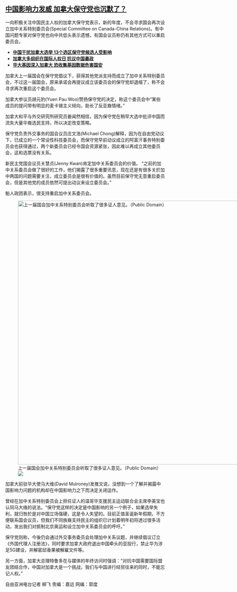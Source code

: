 <!--1640200228000-->
[中国影响力发威  加拿大保守党也沉默了？](https://www.rfa.org/mandarin/yataibaodao/junshiwaijiao/cl-12222021140054.html)
------

<p>一向积极关注中国民主人权的加拿大保守党表示，新的年度，不会寻求国会再次设立加中关系特别委员会(Special Committee on Canada-China Relations)。有中国问题专家对保守党也向中共低头表示遗憾，有国会议员称仍有其他方式可以重启委员会。</p><ul><li><strong><a href="https://www.rfa.org/mandarin/yataibaodao/junshiwaijiao/lf-12162021141855.html">中国干扰加拿大选举 13个选区保守党候选人受影响</a></strong></li><li><strong><a href="https://www.rfa.org/mandarin/yataibaodao/renquanfazhi/lf-12132021134719.html">加拿大多组织在国际人权日 抗议中国暴政</a></strong></li><li><a href="https://www.rfa.org/mandarin/yataibaodao/junshiwaijiao/lf-12202021135838.html"><strong>华大基因深入加拿大 恐收集基因数据危害国安</strong></a></li></ul><p>加拿大上一届国会在保守党倡议下，获得其他党派支持而成立了加中关系特别委员会，不过这一届国会，原来承诺会再提议成立该委员会的保守党却退缩了，称不会寻求再次重启这个委员会。</p><p>加拿大参议员胡元豹(Yuen Pau Woo)赞扬保守党的决定，称这个委员会中“某些成员的提问带有明显的麦卡锡主义倾向，助长了反亚裔情绪。”</p><p>加拿大和平与外交研究所研究员姜闻然相信，因为保守党在稍早大选中批评中国而流失大量华裔选民支持，所以决定改变策略。</p><p>保守党负责外交事务的国会议员庄文浩(Michael Chong)解释，因为在自由党动议下，已成立的一个常设性科技委员会，而保守党早前动议成立的阿富汗事务特别委员会也获得通过，两个新委员会已经令国会资源紧张，因此难以再成立其他委员会，这和选票没有关系。</p><p>新民主党国会议员关慧贞(Jenny Kwan)肯定加中关系委员会的价值。 “之前的加中关系委员会做了很好的工作，他们揭露了很多重要讯息，现在还是有很多关於加中两国的问题需要关注，成立委员会是很有价值的。虽然目前保守党无意重启委员会，但是其他党的成员依然可提出动议来设立委员会。”</p><p>魁人政团表示，很支持重启加中关系委员会。</p><p><figure class="image-richtext image-inline captioned" style="width:1478px;"><img alt="上一届国会加中关系特别委员会听取了很多证人意见。（Public Domain）" height="831" src="https://www.rfa.org/mandarin/yataibaodao/junshiwaijiao/cl-12222021140054.html/china-2.png/@@images/dd337204-1891-4abf-9629-2b21fdae6ea1.png" title="2" width="1478"/><figcaption class="image-caption">上一届国会加中关系特别委员会听取了很多证人意见。（Public Domain）</figcaption><small></small><div id="zoomattribute"><a data-caption="上一届国会加中关系特别委员会听取了很多证人意见。（Public Domain）" data-fancybox="" href="https://www.rfa.org/mandarin/yataibaodao/junshiwaijiao/cl-12222021140054.html/china-2.png" id="single_image" title="上一届国会加中关系特别委员会听取了很多证人意见。（Public Domain）"><img src="/++plone++rfa-resources/img/icon-zoom.png"/></a></div></figure></p><p>加拿大前驻华大使马大维(David Mulroney)发推文说，没想到一个了解并揭露中国影响力问题的机构却在中国影响力之下而决定关闭运作。</p><p>曾经在加中关系特别委员会上担任证人的温哥华支援民主运动联合会主席李美宝也认同马大维的说法。“保守党这样的决定是中国影响的另一个例子，如果选举失利，就归咎於是对中国立场强硬，这是令人失望的。目前正值圣诞新年假期，不方便联系国会议员，但我们不同族裔支持民主的组织已计划着明年初将透过很多活动，发出我们对抵制北京奥运和设立加中关系委员会的呼吁。”</p><p>保守党则称，今後仍会通过外交事务委员会处理加中关系议题，并继续倡议订立《外国代理人注册法》，同时要求加拿大政府退出中国牵头的亚投行，禁止华为涉足5G建设，并解密邱香果被解雇文件等。</p><p>另一方面，加拿大总理特鲁多在与媒体的年终访问时强调：“对抗中国需要国际盟友团结合作，中国对加拿大是一个挑战，我们与中国进行经贸往来的同时，不能忘记人权。”</p><p>自由亚洲电台记者 柳飞 责编：嘉远 网编：郭度</p><p></p>
